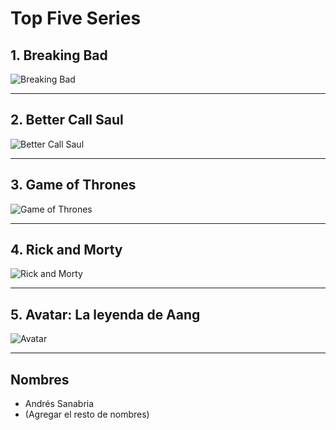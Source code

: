 # Top Five Series

## **1. Breaking Bad**
![Breaking Bad](https://wallpapers-hub.art/wallpaper-images/781822.jpg)

---

## **2. Better Call Saul**
![Better Call Saul](https://m.media-amazon.com/images/I/51fntftnyyL.jpg)

---

## **3. Game of Thrones**

![Game of Thrones](https://wallpaperaccess.com/full/1605746.jpg)

---

## **4. Rick and Morty**

![Rick and Morty](https://media4.giphy.com/media/liBsVeLILcyaY/giphy.gif)

---

## **5. Avatar: La leyenda de Aang**

![Avatar](https://media1.tenor.com/images/72b6de1da9855b490e3eac0273bdfe88/tenor.gif?itemid=13514465)

---

## Nombres

- Andrés Sanabria
- (Agregar el resto de nombres)
